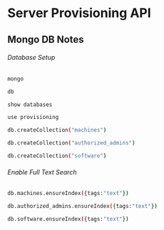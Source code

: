 # Server Provisioning API

## Mongo DB Notes

###### Database Setup

```bash
mongo

db

show databases

use provisioning

db.createCollection("machines")

db.createCollection("authorized_admins")

db.createCollection("software")
```


###### Enable Full Text Search

```bash
db.machines.ensureIndex({tags:"text"})

db.authorized_admins.ensureIndex({tags:"text"})

db.software.ensureIndex({tags:"text"})
```
